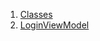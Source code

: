 

1. [Classes](view_model_pre_auth_view_models_login_view_model/view_model_pre_auth_view_models_login_view_model-library.html#classes)
2. [LoginViewModel](view_model_pre_auth_view_models_login_view_model/LoginViewModel-class.html)
